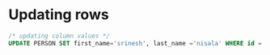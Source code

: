 # Updating rows

```sql
/* updating column values */
UPDATE PERSON SET first_name='srinesh', last_name ='nisala' WHERE id = 1;
```
